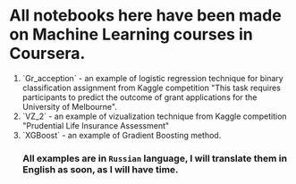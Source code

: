 # All notebooks here have been made on Machine Learning courses in Coursera.

<ol>
  <li> `Gr_acception` - an example of logistic regression technique for binary classification assignment from Kaggle competition "This task requires participants to predict the outcome of grant applications for the University of Melbourne".
  <li>`VZ_2` - an example of vizualization technique from Kaggle competition "Prudential Life Insurance Assessment"
  <li>`XGBoost` - an example of Gradient Boosting method. 
  
### All examples are in `Russian` language, I will translate them in English as soon, as I will have time.
